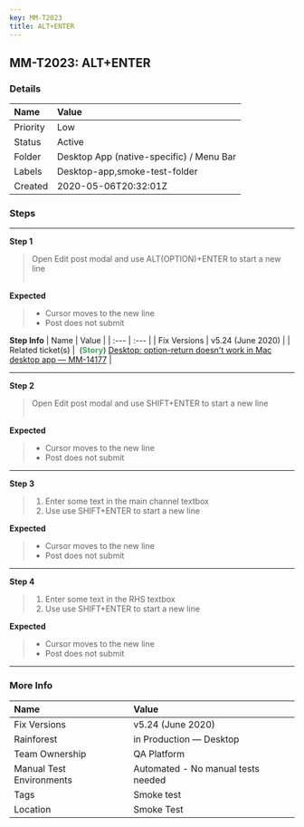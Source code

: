 ```yaml
---
key: MM-T2023
title: ALT+ENTER
---
```


## MM-T2023: ALT+ENTER

### Details

| Name     | Value                                    |
| :------- | :--------------------------------------- |
| Priority | Low                                      |
| Status   | Active                                   |
| Folder   | Desktop App (native-specific) / Menu Bar |
| Labels   | Desktop-app,smoke-test-folder            |
| Created  | 2020-05-06T20:32:01Z                     |

### Steps

<hr/>

**Step 1**

> <article>Open Edit post modal and use ALT(OPTION)+ENTER to start a new line<br /><br /></article>

**Expected**

> <article><ul><li>Cursor moves to the new line</li><li>Post does not submit </li></ul></article>

**Step Info**
| Name | Value |
| :--- | :--- |
| Fix Versions | v5.24 (June 2020) |
| Related ticket(s) |  (<strong><span style="color:rgb(65, 168, 95)">Story</span></strong>) <a href="https://mattermost.atlassian.net/browse/MM-14177">Desktop: option-return doesn't work in Mac desktop app — MM-14177</a> |

<hr/>

**Step 2**

> <article>Open Edit post modal and use SHIFT+ENTER to start a new line<br /><br /></article>

**Expected**

> <article><ul><li>Cursor moves to the new line</li><li>Post does not submit </li></ul></article>

<hr/>

**Step 3**

> <article><ol><li>Enter some text in the main channel textbox</li><li>Use use SHIFT+ENTER to start a new line</li></ol></article>

**Expected**

> <article><ul><li>Cursor moves to the new line</li><li>Post does not submit </li></ul></article>

<hr/>

**Step 4**

> <article><ol><li>Enter some text in the RHS textbox</li><li>Use use SHIFT+ENTER to start a new line</li></ol></article>

**Expected**

> <article><ul><li>Cursor moves to the new line</li><li>Post does not submit </li></ul></article>

<hr/>

### More Info

| Name                     | Value                              |
| :----------------------- | :--------------------------------- |
| Fix Versions             | v5.24 (June 2020)                  |
| Rainforest               | in Production — Desktop            |
| Team Ownership           | QA Platform                        |
| Manual Test Environments | Automated - No manual tests needed |
| Tags                     | Smoke test                         |
| Location                 | Smoke Test                         |
